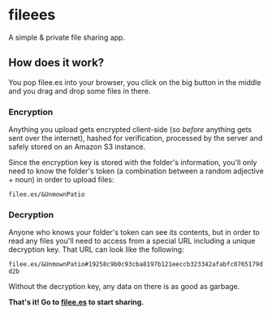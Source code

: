 # fileees 
A simple & private file sharing app.

## How does it work?
You pop filee.es into your browser, you click on the big button in the middle and you drag and drop some files in there.

### Encryption
Anything you upload gets encrypted client-side (so *before* anything gets sent over the internet), hashed for verification, processed by the server and safely stored on an Amazon S3 instance.

Since the encryption key is stored with the folder's information, you'll only need to know the folder's token (a combination between a random adjective + noun) in order to upload files:

`filee.es/&UnmownPatio`

### Decryption
Anyone who knows your folder's token can see its contents, but in order to read any files you'll need to access from a special URL including a unique decryption key. That URL can look like the following:

`filee.es/&UnmownPatio#19258c9b0c93cba8197b121eeccb323342afabfc0765179dd2b`

Without the decryption key, any data on there is as good as garbage.

**That's it! Go to [filee.es](http://filee.es) to start sharing.**

